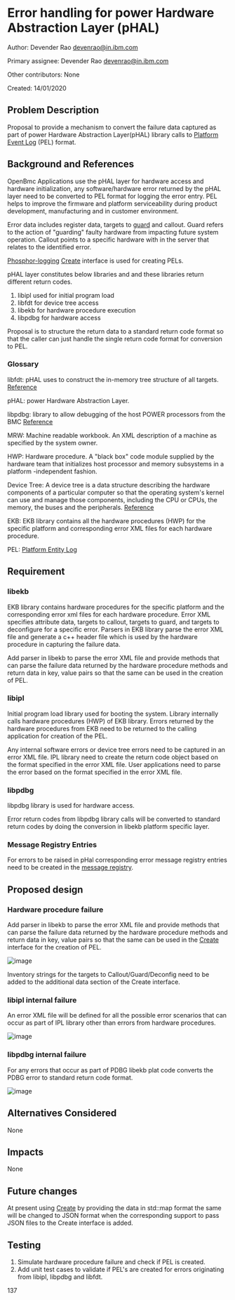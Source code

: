 # Error handling for power Hardware Abstraction Layer (pHAL)

Author:
Devender Rao <devenrao@in.ibm.com> <devenrao>

Primary assignee:
Devender Rao <devenrao@in.ibm.com> <devenrao>

Other contributors:
None

Created:
14/01/2020

## Problem Description
Proposal to provide a mechanism to convert the failure data captured as part
of power Hardware Abstraction Layer(pHAL) library calls to
[Platform Event Log][1] (PEL) format.

## Background and References
OpenBmc Applications use the pHAL layer for hardware access and hardware
initialization, any software/hardware error returned by the pHAL layer need
to be converted to PEL format for logging the error entry. PEL helps to
improve the firmware and platform serviceability during product development,
manufacturing and in customer environment.

Error data includes register data, targets to [guard][2] and callout.
Guard refers to the action of "guarding" faulty hardware from impacting
future system operation. Callout points to a specific hardware with in the
server that relates to the identified error.

[Phosphor-logging][3] [Create][4] interface is used for creating PELs.

pHAL layer constitutes below libraries and and these libraries return
different return codes.
1. libipl used for initial program load
2. libfdt for device tree access
3. libekb for hardware procedure execution
4. libpdbg for hardware access

Proposal is to structure the return data to a standard return code format so
that the caller can just handle the single return code format for conversion
to PEL.

### Glossary
libfdt: pHAL uses to construct the in-memory tree structure of all targets.
[Reference][5]

pHAL: power Hardware Abstraction Layer.

libpdbg: library to allow debugging of the host POWER processors from the BMC
[Reference][6]

MRW: Machine readable workbook. An XML description of a machine as specified
by the system owner.

HWP: Hardware procedure. A "black box" code module supplied by the hardware
team that initializes host processor and memory subsystems in a platform
-independent fashion.

Device Tree: A device tree is a data structure describing the hardware
components of a particular computer so that the operating system's kernel can
use and manage those components, including the CPU or CPUs, the memory, the
buses and the peripherals. [Reference][7]

EKB: EKB library contains all the hardware procedures (HWP) for the specific
platform and corresponding error XML files for each hardware procedure.

PEL: [Platform Entity Log][1]

## Requirement
### libekb
EKB library contains hardware procedures for the specific platform and the
corresponding error xml files for each hardware procedure. Error XML specifies
attribute data, targets to callout, targets to guard, and targets to
deconfigure for a specific error. Parsers in EKB library parse the error XML
file and generate a c++ header file which is used by the hardware procedure
in capturing the failure data.

Add parser in libekb to parse the error XML file and provide methods that can
parse the failure data returned by the hardware procedure methods and return
data in key, value pairs so that the same can be used in the creation of PEL.


### libipl
Initial program load library used for booting the system. Library internally
calls hardware procedures (HWP) of EKB library. Errors returned by the
hardware procedures from EKB need to be returned to the calling application
for creation of the PEL.

Any internal software errors or device tree errors need to be captured in an
error XML file. IPL library need to create the return code object based on the
format specified in the error XML file. User applications need to parse the
error based on the format specified in the error XML file.

### libpdbg
libpdbg library is used for hardware access.

Error return codes from libpdbg library calls will be converted to standard
return codes by doing the conversion in libekb platform specific layer.

### Message Registry Entries
For errors to be raised in pHal corresponding error message registry entries
need to be created in the [message registry][8].

## Proposed design
### Hardware procedure failure
Add parser in libekb to parse the error XML file and provide methods that can
parse the failure data returned by the hardware procedure methods and return
data in key, value pairs so that the same can be used in the [Create][4]
interface for the creation of PEL.

![image](https://user-images.githubusercontent.com/26330444/72326377-21218400-36d5-11ea-817c-1043e81b0162.png)

Inventory strings for the targets to Callout/Guard/Deconfig need to be added
to the additional data section of the Create interface.

### libipl internal failure
An error XML file will be defined for all the possible error scenarios that
can occur as part of IPL library other than errors from hardware procedures.

![image](https://user-images.githubusercontent.com/26330444/72326569-6cd42d80-36d5-11ea-8df0-e6eac8bb4522.png)

### libpdbg internal failure
For any errors that occur as part of PDBG libekb plat code converts the PDBG
error to standard return code format.

![image](https://user-images.githubusercontent.com/26330444/72326642-8f664680-36d5-11ea-8d56-63367acf739c.png)

## Alternatives Considered
None

## Impacts
None

## Future changes
At present using [Create][4] by providing the data in std::map format the same
will be changed to JSON format when the corresponding support to pass JSON files
to the Create interface is added.

## Testing
1. Simulate hardware procedure failure and check if PEL is created.
2. Add unit test cases to validate if PEL's are created for errors originating
   from libipl, libpdbg and libfdt.

[1]: (https://github.com/openbmc/phosphor-logging/blob/master/extensions/openpower-pels/README.md)
[2]: (https://gerrit.openbmc-project.xyz/#/c/openbmc/docs/+/27804/2/designs/gard_on_bmc.md)
[3]: (https://github.com/openbmc/phosphor-logging)
[4]: (https://github.com/openbmc/phosphor-dbus-interfaces/blob/master/xyz/openbmc_project/Logging/Create.interface.yaml)
[5]: (https://github.com/dgibson/dtc)
[6]: (https://github.com/open-power/pdbg)
[7]: (https://elinux.org/Device_Tree_Reference)
[8]: (https://github.com/openbmc/phosphor-logging/blob/master/extensions/openpower-pels/registry/message_registry.json)
137
